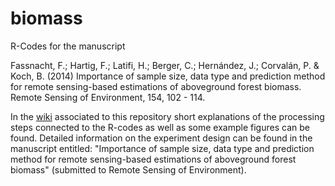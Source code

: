 biomass
=======

R-Codes for the manuscript 

Fassnacht, F.; Hartig, F.; Latifi, H.; Berger, C.; Hernández, J.; Corvalán, P. & Koch, B. (2014) Importance of sample size, data type and prediction method for remote sensing-based estimations of aboveground forest biomass. Remote Sensing of Environment, 154, 102 - 114.

In the [wiki](https://github.com/fabianfassnacht/biomass/wiki) associated to this repository short explanations of the processing steps connected to the R-codes as well as some example figures can be found. Detailed information on the experiment design can be found in the manuscript entitled:
"Importance of sample size, data type and prediction method for remote sensing-based estimations of aboveground forest biomass" (submitted to Remote Sensing of Environment).



